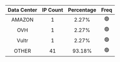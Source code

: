 | Data Center | IP Count | Percentage | Freq |
|:------------:|:--------:|:-----------:|:-----:|
| AMAZON | 1 | 2.27% | 🟢 |
| OVH | 1 | 2.27% | 🟢 |
| Vultr | 1 | 2.27% | 🟢 |
| OTHER | 41 | 93.18% | 🟢 |